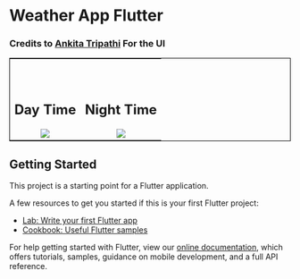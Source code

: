 <h1> Weather App Flutter </h1>
<h3>Credits to <a href="https://github.com/ankita-1812"> Ankita Tripathi</a> For the UI </h3>
<table style="border:1px solid black">
    <tbody>
        <tr>
            <td colspan="3"><div align="center"><h2></h2></div></td>
        </tr>
    <tr>
       <td style="text-align:center"><div align="center"><h2> Day Time </h2> <img src="https://media.giphy.com/media/ogjmL3CEvixxsVFsqW/giphy.gif" /></div></td>
        <td style="text-align:center"><div align="center"><h2> Night Time </h2> <img src="https://media.giphy.com/media/MYX3Zi84Q6eFmc6ysF/giphy.gif" /></div></td>

</tr>
 
</tbody>
</table>


## Getting Started

This project is a starting point for a Flutter application.

A few resources to get you started if this is your first Flutter project:

- [Lab: Write your first Flutter app](https://flutter.dev/docs/get-started/codelab)
- [Cookbook: Useful Flutter samples](https://flutter.dev/docs/cookbook)

For help getting started with Flutter, view our
[online documentation](https://flutter.dev/docs), which offers tutorials,
samples, guidance on mobile development, and a full API reference.
